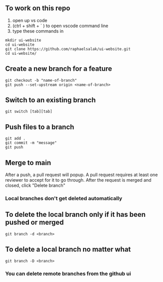 ## To work on this repo
1. open up vs code
2. (ctrl + shift + ` ) to open vscode command line
3. type these commands in
```
mkdir ui-website
cd ui-website
git clone https://github.com/raphaelsalak/ui-website.git
cd ui-website/ 
```

## Create a new branch for a feature
```
git checkout -b "name-of-branch"
git push --set-upstream origin <name-of-branch>
```

## Switch to an existing branch
```
git switch [tab][tab]
```
## Push files to a branch
```
git add . 
git commit -m "message"
git push
```

## Merge to main
After a push, a pull request will popup.
A pull request requires at least one reviewer to accept for it to go through. 
After the request is merged and closed, click "Delete branch"

### Local branches don't get deleted automatically
## To delete the local branch only if it has been pushed or merged
```
git branch -d <branch> 
```
## To delete a local branch no matter what
```
git branch -D <branch> 
```
### You can delete remote branches from the github ui
